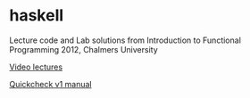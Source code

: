 haskell
=======

Lecture code and Lab solutions from Introduction to Functional Programming 2012, Chalmers University

[Video lectures](http://www.cse.chalmers.se/edu/course/TDA452/FPLectures/Vid/)

[Quickcheck v1 manual](http://www.cse.chalmers.se/~rjmh/QuickCheck/manual_body.html)
